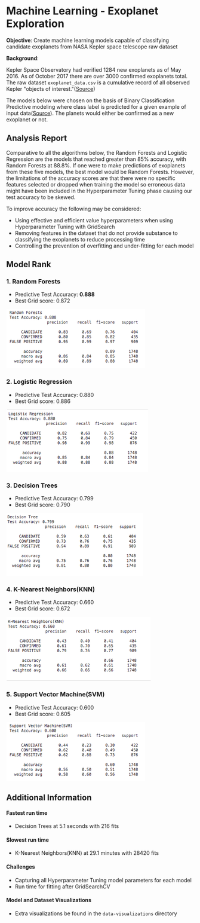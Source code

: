 # Machine Learning - Exoplanet Exploration

**Objective**: Create machine learning models capable of classifying candidate exoplanets from NASA Kepler space telescope raw dataset 


**Background**:

Kepler Space Observatory had verified 1284 new exoplanets as of May 2016. As of October 2017 there are over 3000 confirmed exoplanets total. The raw dataset `exoplanet_data.csv` is a cumulative record of all observed Kepler "objects of interest."([Source](https://www.kaggle.com/nasa/kepler-exoplanet-search-results))



The models below were chosen on the basis of Binary Classification Predictive modeling where class label is predicted for a given example of input data([Source](https://machinelearningmastery.com/types-of-classification-in-machine-learning/#:~:text=Popular%20algorithms%20that%20can%20be%20used%20for%20binary%20classification%20include)). The planets would either be confirmed as a new exoplanet or not. 




## Analysis Report

Comparative to all the algorithms  below, the Random Forests and Logistic Regression are the models that reached greater than 85% accuracy, with Random Forests at 88.8%. If one were to make predictions of exoplanets from these five models, the best model would be Random Forests. However, the limitations of the accuracy scores are that there were no specific features selected or dropped when training the model so erroneous data might have been included in the Hyperparameter Tuning phase causing our test accuracy to be skewed. 

To improve accuracy the following may be considered:
- Using effective and efficient value hyperparameters when using Hyperparameter Tuning with GridSearch
- Removing features in the dataset that do not provide substance to classifying the exoplanets to reduce processing time
- Controlling the prevention of overfitting and under-fitting for each model


## Model Rank

### 1. Random Forests
- Predictive Test Accuracy: **0.888**
- Best Grid score: 0.872

![](https://github.com/diannejardinez/machine-learning-challenge/blob/master/classification-reports/Random-Forests.png)

### 2. Logistic Regression
- Predictive Test Accuracy: 0.880
- Best Grid score: 0.886

![](https://github.com/diannejardinez/machine-learning-challenge/blob/master/classification-reports/Logistic-Regression.png)

### 3. Decision Trees
- Predictive Test Accuracy: 0.799
- Best Grid score: 0.790

![](https://github.com/diannejardinez/machine-learning-challenge/blob/master/classification-reports/Decision-Tree.png)

### 4. K-Nearest Neighbors(KNN)
- Predictive Test Accuracy: 0.660
- Best Grid score: 0.672

![](https://github.com/diannejardinez/machine-learning-challenge/blob/master/classification-reports/KNN.png)

### 5. Support Vector Machine(SVM)
- Predictive Test Accuracy: 0.600
- Best Grid score: 0.605

![](https://github.com/diannejardinez/machine-learning-challenge/blob/master/classification-reports/SVM.png)


## Additional Information

#### Fastest run time
- Decision Trees at 5.1 seconds with 216 fits

#### Slowest run time
- K-Nearest Neighbors(KNN) at 29.1 minutes with 28420 fits


#### Challenges
- Capturing all Hyperparameter Tuning model parameters for each model
- Run time for fitting after GridSearchCV


#### Model and Dataset Visualizations
- Extra visualizations be found in the `data-visualizations` directory









<!-- Readme for https://github.com/diannejardinez/machine-learning-, Author: Dianne Jardinez -->

